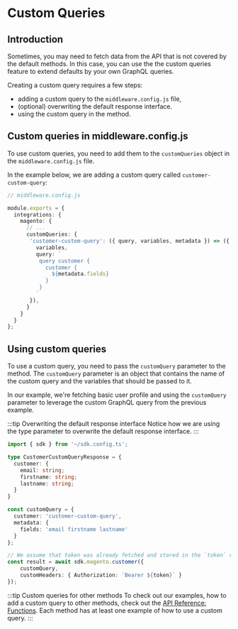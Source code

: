 # Custom Queries

## Introduction

Sometimes, you may need to fetch data from the API that is not covered by the default methods. In this case, you can use the the custom queries feature to extend defaults by your own GraphQL queries.


Creating a custom query requires a few steps:
* adding a custom query to the `middleware.config.js` file,
* (optional) overwriting the default response interface.
* using the custom query in the method.

## Custom queries in middleware.config.js

To use custom queries, you need to add them to the `customQueries` object in the `middleware.config.js` file.

In the example below, we are adding a custom query called `customer-custom-query`:

```ts
// middleware.config.js

module.exports = {
  integrations: {
    magento: {
      // ...
      customQueries: {
       'customer-custom-query': ({ query, variables, metadata }) => ({
         variables,
         query: `
          query customer {
            customer {
              ${metadata.fields}
            }
          }
         `
       }),
      }
    }
  }
};
```

## Using custom queries

To use a custom query, you need to pass the `customQuery` parameter to the method. The `customQuery` parameter is an object that contains the name of the custom query and the variables that should be passed to it.

In our example, we're fetching basic user profile and using the `customQuery` parameter to leverage the custom GraphQL query from the previous example.

:::tip Overwriting the default response interface
Notice how we are using the type parameter to overwrite the default response interface.
:::

```ts
import { sdk } from '~/sdk.config.ts';

type CustomerCustomQueryResponse = {
  customer: {
    email: string;
    firstname: string;
    lastname: string;
  }
}

const customQuery = {
  customer: 'customer-custom-query',
  metadata: {
    fields: 'email firstname lastname'
  }
};

// We assume that token was already fetched and stored in the `token` variable.
const result = await sdk.magento.customer({
    customQuery,
    customHeaders: { Authorization: `Bearer ${token}` }
});
```

:::tip Custom queries for other methods
To check out our examples, how to add a custom query to other methods, check out the [API Reference: Functions](../reference/api/magento-sdk.md#functions). Each method has at least one example of how to use a custom query.
:::

